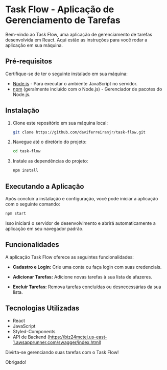 # Task Flow - Aplicação de Gerenciamento de Tarefas

Bem-vindo ao Task Flow, uma aplicação de gerenciamento de tarefas desenvolvida em React. Aqui estão as instruções para você rodar a aplicação em sua máquina.

## Pré-requisitos

Certifique-se de ter o seguinte instalado em sua máquina:

- [Node.js](https://nodejs.org/) - Para executar o ambiente JavaScript no servidor.
- [npm](https://www.npmjs.com/) (geralmente incluído com o Node.js) - Gerenciador de pacotes do Node.js.

## Instalação

1. Clone este repositório em sua máquina local:

   ```bash
   git clone https://github.com/daviferreiranjr/task-flow.git
   ```

2. Navegue até o diretório do projeto:

   ```bash
   cd task-flow
   ```

3. Instale as dependências do projeto:

   ```bash
   npm install
   ```

## Executando a Aplicação

Após concluir a instalação e configuração, você pode iniciar a aplicação com o seguinte comando:

```bash
npm start
```

Isso iniciará o servidor de desenvolvimento e abrirá automaticamente a aplicação em seu navegador padrão.

## Funcionalidades

A aplicação Task Flow oferece as seguintes funcionalidades:

- **Cadastro e Login:** Crie uma conta ou faça login com suas credenciais.

- **Adicionar Tarefas:** Adicione novas tarefas à sua lista de afazeres.

- **Excluir Tarefas:** Remova tarefas concluídas ou desnecessárias da sua lista.

## Tecnologias Utilizadas

- React
- JavaScript
- Styled-Components
- API de Backend (https://biz24mctej.us-east-1.awsapprunner.com/swagger/index.html)

Divirta-se gerenciando suas tarefas com o Task Flow!

Obrigado!
